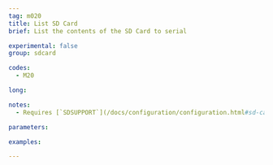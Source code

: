 ```yaml
---
tag: m020
title: List SD Card
brief: List the contents of the SD Card to serial

experimental: false
group: sdcard

codes:
  - M20

long:

notes:
  - Requires [`SDSUPPORT`](/docs/configuration/configuration.html#sd-card-slot)

parameters:

examples:

---
```


